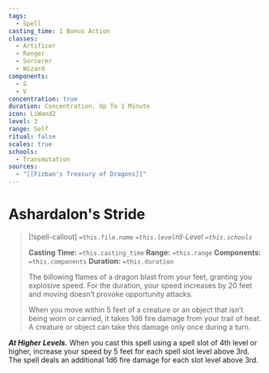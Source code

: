 ```yaml
---
tags:
  - Spell
casting_time: 1 Bonus Action
classes:
  - Artificer
  - Ranger
  - Sorcerer
  - Wizard
components:
  - S
  - V
concentration: true
duration: Concentration, Up To 1 Minute
icon: LiWand2
level: 3
range: Self
ritual: false
scales: true
schools:
  - Transmutation
sources:
  - "[[Fizban's Treasury of Dragons]]"
---
```


# Ashardalon's Stride

>[!spell-callout] `=this.file.name`
>*`=this.level`rd-Level `=this.schools`*
>
>**Casting Time:** `=this.casting_time`
>**Range:** `=this.range`
>**Components:** `=this.components`
>**Duration:** `=this.duration`
>
>The billowing flames of a dragon blast from your feet, granting you explosive speed. For the duration, your speed increases by 20 feet and moving doesn’t provoke opportunity attacks.
>
>When you move within 5 feet of a creature or an object that isn’t being worn or carried, it takes 1d6 fire damage from your trail of heat. A creature or object can take this damage only once during a turn.
>
>
***At Higher Levels.*** When you cast this spell using a spell slot of 4th level or higher, increase your speed by 5 feet for each spell slot level above 3rd. The spell deals an additional 1d6 fire damage for each slot level above 3rd.
